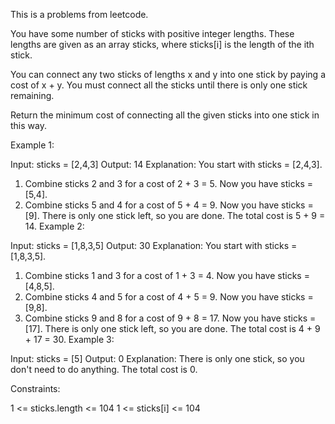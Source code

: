 This is a problems from leetcode.

You have some number of sticks with positive integer lengths. These lengths are given as an array sticks, where sticks[i] is the length of the ith stick.

You can connect any two sticks of lengths x and y into one stick by paying a cost of x + y. You must connect all the sticks until there is only one stick remaining.

Return the minimum cost of connecting all the given sticks into one stick in this way.

 

Example 1:

Input: sticks = [2,4,3]
Output: 14
Explanation: You start with sticks = [2,4,3].
1. Combine sticks 2 and 3 for a cost of 2 + 3 = 5. Now you have sticks = [5,4].
2. Combine sticks 5 and 4 for a cost of 5 + 4 = 9. Now you have sticks = [9].
There is only one stick left, so you are done. The total cost is 5 + 9 = 14.
Example 2:

Input: sticks = [1,8,3,5]
Output: 30
Explanation: You start with sticks = [1,8,3,5].
1. Combine sticks 1 and 3 for a cost of 1 + 3 = 4. Now you have sticks = [4,8,5].
2. Combine sticks 4 and 5 for a cost of 4 + 5 = 9. Now you have sticks = [9,8].
3. Combine sticks 9 and 8 for a cost of 9 + 8 = 17. Now you have sticks = [17].
There is only one stick left, so you are done. The total cost is 4 + 9 + 17 = 30.
Example 3:

Input: sticks = [5]
Output: 0
Explanation: There is only one stick, so you don't need to do anything. The total cost is 0.
 

Constraints:

1 <= sticks.length <= 104
1 <= sticks[i] <= 104